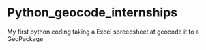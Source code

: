 # Python_geocode_internships
My first python coding taking a Excel spreedsheet at geocode it to a GeoPackage
